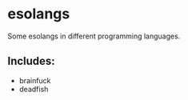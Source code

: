 # esolangs

Some esolangs in different programming languages.

## Includes:

- brainfuck
- deadfish
